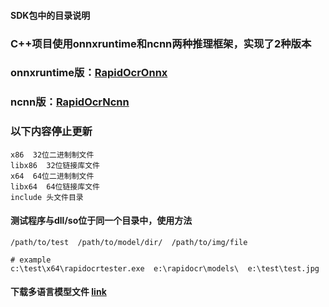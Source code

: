 #### SDK包中的目录说明

### C++项目使用onnxruntime和ncnn两种推理框架，实现了2种版本
### onnxruntime版：[RapidOcrOnnx](https://github.com/RapidAI/RapidOcrOnnx)
### ncnn版：[RapidOcrNcnn](https://github.com/RapidAI/RapidOcrNcnn)
### 以下内容停止更新

```text
x86  32位二进制制文件
libx86  32位链接库文件
x64  64位二进制制文件
libx64  64位链接库文件
include 头文件目录
```

####  测试程序与dll/so位于同一个目录中，使用方法
```shell
/path/to/test  /path/to/model/dir/  /path/to/img/file

# example
c:\test\x64\rapidocrtester.exe  e:\rapidocr\models\  e:\test\test.jpg
```


#### 下载多语言模型文件 [link](https://github.com/RapidAI/RapidOCR/releases/download/V1.0/rapid-model.tgz)
